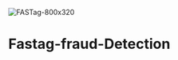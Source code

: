 ![FASTag-800x320](https://github.com/sajidshaik11017/Fastag-fraud-Detection/assets/111382092/17c11cde-cb04-4248-806f-87f65d232c42)
# Fastag-fraud-Detection
